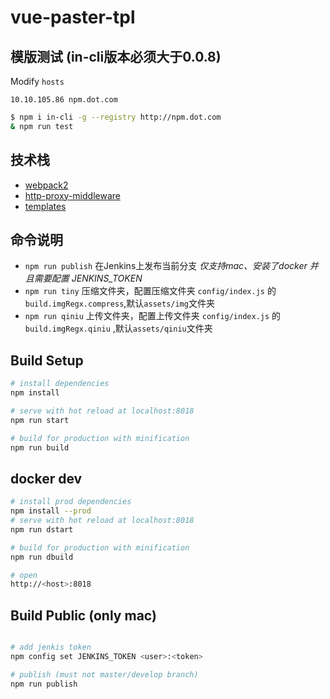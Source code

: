 vue-paster-tpl
==

## 模版测试 (in-cli版本必须大于0.0.8)
Modify `hosts`
``` vim
10.10.105.86 npm.dot.com
```
``` bash 
$ npm i in-cli -g --registry http://npm.dot.com
& npm run test
```


## 技术栈

*   [webpack2](http://www.css88.com/doc/webpack2/)
*   [http-proxy-middleware](https://github.com/chimurai/http-proxy-middleware)
*   [templates](https://github.com/vuejs/vue-cli#official-templates)

## 命令说明

* `npm run publish` 在Jenkins上发布当前分支 *仅支持mac、安装了docker 并且需要配置 JENKINS_TOKEN*
* `npm run tiny` 压缩文件夹，配置压缩文件夹 `config/index.js` 的 `build.imgRegx.compress`,默认`assets/img`文件夹
* `npm run qiniu` 上传文件夹，配置上传文件夹 `config/index.js` 的 `build.imgRegx.qiniu` ,默认`assets/qiniu`文件夹

## Build Setup

``` bash
# install dependencies
npm install

# serve with hot reload at localhost:8018
npm run start

# build for production with minification
npm run build
```

## docker dev

``` bash
# install prod dependencies
npm install --prod
# serve with hot reload at localhost:8018
npm run dstart

# build for production with minification
npm run dbuild

# open
http://<host>:8018
```

## Build Public (only mac)

```bash

# add jenkis token 
npm config set JENKINS_TOKEN <user>:<token>

# publish (must not master/develop branch)
npm run publish
```